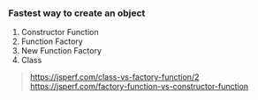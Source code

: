 
### Fastest way to create an object
1. Constructor Function
2. Function Factory
3. New Function Factory
4. Class
> https://jsperf.com/class-vs-factory-function/2
> https://jsperf.com/factory-function-vs-constructor-function

